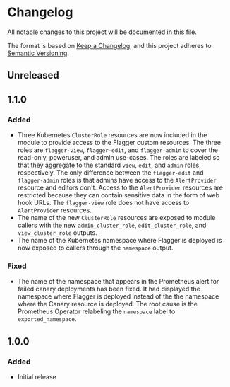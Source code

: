 # Changelog

All notable changes to this project will be documented in this file.

The format is based on [Keep a Changelog](https://keepachangelog.com/en/1.0.0/),
and this project adheres to [Semantic Versioning](https://semver.org/spec/v2.0.0.html).

## Unreleased

## 1.1.0

### Added

- Three Kubernetes `ClusterRole` resources are now included in the module to provide access to the Flagger custom resources.  The three roles are `flagger-view`, `flagger-edit`, and `flagger-admin` to cover the read-only, poweruser, and admin use-cases.  The roles are labeled so that they [aggregate](https://kubernetes.io/docs/reference/access-authn-authz/rbac/#aggregated-clusterroles) to the standard `view`, `edit`, and `admin` roles, respectively.  The only difference between the `flagger-edit` and `flagger-admin` roles is that admins have access to the `AlertProvider` resource and editors don't.  Access to the `AlertProvider` resources are restricted because they can contain sensitive data in the form of web hook URLs.  The `flagger-view` role does not have access to `AlertProvider` resources.
- The name of the new `ClusterRole` resources are exposed to module callers with the new `admin_cluster_role`, `edit_cluster_role`, and `view_cluster_role` outputs.
- The name of the Kubernetes namespace where Flagger is deployed is now exposed to callers through the `namespace` output.

### Fixed

- The name of the namespace that appears in the Prometheus alert for failed canary deployments has been fixed.  It had displayed the namespace where Flagger is deployed instead of the the namespace where the Canary resource is deployed.  The root cause is the Prometheus Operator relabeling the `namespace` label to `exported_namespace`.

## 1.0.0

### Added

- Initial release
